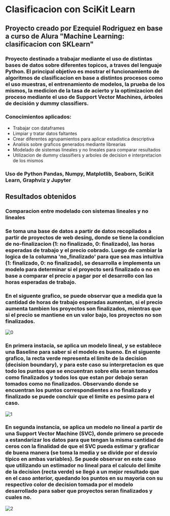 # Clasificacion con SciKit Learn

## Proyecto creado por Ezequiel Rodriguez en base a curso de Alura "Machine Learning: clasificacion con SKLearn"

### Proyecto destinado a trabajar mediante el uso de distintas bases de datos sobre diferentes topicos, a traves del lenguaje Python. El principal objetivo es mostrar el funcionamiento de algoritmos de clasificacion en base a distintos procesos como el uso muestras, el entrenamiento de modelos, la prueba de los mismos, la medicion de la tasa de acierto y la optimizacion del proceso mediante el uso de Support Vector Machines, árboles de decisión y dummy classifiers.

### Conocimientos aplicados:
* Trabajar con dataframes
* Limpiar y tratar datos faltantes
* Crear diferentes agrupamientos para aplicar estadistica descriptiva
* Analisis sobre graficos generados mediante librearias
* Modelado de sistemas lineales y no lineales para comparar resultados
* Utilizacion de dummy classifiers y arboles de decision e interpretacion de los mismos

### Uso de Python Pandas, Numpy, Matplotlib, Seaborn, SciKit Learn, Graphviz y Jupyter

## Resultados obtenidos

### Comparacion entre modelado con sistemas lineales y no lineales

### Se toma una base de datos a partir de datos recopilados a partir de proyectos de web desing, donde se tiene la condicion de no-finalizacion (1: no finalizado, 0: finalizado), las horas esperadas de trabajo y el precio cobrado. Luego de cambiar la logica de la columna 'no_finalizado' para que sea mas intuitiva (1: finalizado, 0: no finalizado), se desarrolla e implementa un modelo para determinar si el proyecto será finalizado o no en base a comparar el precio a pagar por el desarrollo con las horas esperadas de trabajo.

### En el siguente grafico, se puede observar que a medida que la cantidad de horas de trabajo esperadas aumentan, si el precio aumenta tambien los proyectos son finalizados, mientras que si el precio se mantiene en un valor bajo, los proyectos no son finalizados.

![0](https://user-images.githubusercontent.com/111917955/230812889-1c53a6ea-19b1-4a26-9f8c-5516161727f5.png)

### En primera instacia, se aplica un modelo lineal, y se establece una Baseline para saber si el modelo es bueno. En el siguente grafico, la recta verde representa el limite de la decision (decision boundary), y para este caso su interpretacion es que todo los puntos que se encuentran sobre ella seran tomados como finalizados y todos los que estan por debajo seran tomados como no finalizados. Observando donde se encuentran los puntos correspondientes a no finalizado y finalizado se puede concluir que el limite es pesimo para el caso.

![1](https://user-images.githubusercontent.com/111917955/230813980-7ce99611-5ad5-4af3-9fea-ad40c6d8db38.png)

### En segunda instancia, se aplica un modelo no lineal a partir de una Support Vector Machine (SVC), donde primero se procede a estandarizar los datos para que tengan la misma cantidad de ceros con la finalidad de que el SVC pueda estimar y graficar de buena manera (se toma la media y se divide por el desvío típico en ambas variables). Se puede observar en este caso que utilizando un estimador no lineal para el calculo del limite de la decision (recta verde) se llegó a un mejor resultado que en el caso anterior, quedando los puntos en su mayoria con su respectivo color de decision tomada por el modelo desarrollado para saber que proyectos seran finalizados y cuales no.

![2](https://user-images.githubusercontent.com/111917955/230813494-e3b4b842-0c48-4d85-b26a-dce23d7470bf.png)


